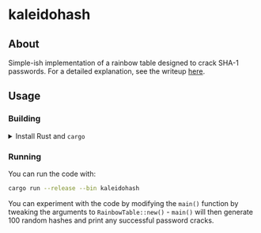 # kaleidohash 

## About 
Simple-ish implementation of a rainbow table designed to crack SHA-1 passwords. For a detailed explanation, see the writeup [here](https://quantumish.github.io/kaleidohash.html).

## Usage

### Building
<details>
  <summary>Install Rust and <code>cargo</code></summary>
<br>
From the <a href="https://doc.rust-lang.org/cargo/getting-started/installation.html">Rust installation guide</a>:
  
```bash
curl https://sh.rustup.rs -sSf | sh
```
</details>

### Running
You can run the code with:
```bash
cargo run --release --bin kaleidohash
```

You can experiment with the code by modifying the `main()` function by tweaking the arguments to `RainbowTable::new()` - `main()` will then generate 100 random hashes and print any successful password cracks.
